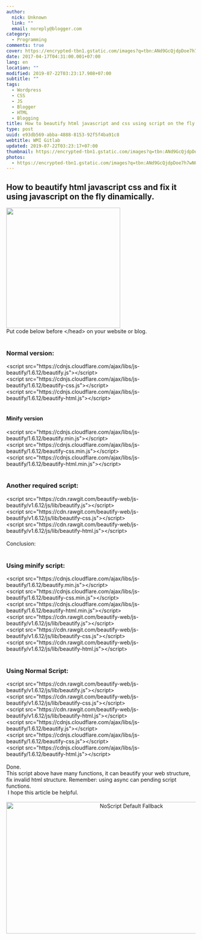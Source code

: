 ```yaml
---
author:
  nick: Unknown
  link: ""
  email: noreply@blogger.com
category:
  - Programming
comments: true
cover: https://encrypted-tbn1.gstatic.com/images?q=tbn:ANd9GcQjdpDoe7h7wNQx9CmRe46wN2Ta_p7TYUg_q9p0GUr6OM6Y1hml
date: 2017-04-17T04:31:00.001+07:00
lang: en
location: ""
modified: 2019-07-22T03:23:17.908+07:00
subtitle: ""
tags:
  - Wordpress
  - CSS
  - JS
  - Blogger
  - HTML
  - Blogging
title: How to beautify html javascript and css using script on the fly
type: post
uuid: e93db569-abba-4888-8153-92f5f4ba91c8
webtitle: WMI Gitlab
updated: 2019-07-22T03:23:17+07:00
thumbnail: https://encrypted-tbn1.gstatic.com/images?q=tbn:ANd9GcQjdpDoe7h7wNQx9CmRe46wN2Ta_p7TYUg_q9p0GUr6OM6Y1hml
photos:
  - https://encrypted-tbn1.gstatic.com/images?q=tbn:ANd9GcQjdpDoe7h7wNQx9CmRe46wN2Ta_p7TYUg_q9p0GUr6OM6Y1hml
---
```


<h2>How to beautify html javascript css and fix it using javascript on the fly dinamically.</h2><div><img height="320" src="https://encrypted-tbn1.gstatic.com/images?q=tbn:ANd9GcQjdpDoe7h7wNQx9CmRe46wN2Ta_p7TYUg_q9p0GUr6OM6Y1hml" width="303"></div><div>Put code below before &lt;/head&gt; on your website or blog.</div><div><br></div><h3>Normal version:</h3>&lt;script src="https://cdnjs.cloudflare.com/ajax/libs/js-beautify/1.6.12/beautify.js"&gt;&lt;/script&gt;<br>&lt;script src="https://cdnjs.cloudflare.com/ajax/libs/js-beautify/1.6.12/beautify-css.js"&gt;&lt;/script&gt;<br>&lt;script src="https://cdnjs.cloudflare.com/ajax/libs/js-beautify/1.6.12/beautify-html.js"&gt;&lt;/script&gt;<br><br><h4>Minify version</h4>&lt;script src="https://cdnjs.cloudflare.com/ajax/libs/js-beautify/1.6.12/beautify.min.js"&gt;&lt;/script&gt;<br>&lt;script src="https://cdnjs.cloudflare.com/ajax/libs/js-beautify/1.6.12/beautify-css.min.js"&gt;&lt;/script&gt;<br>&lt;script src="https://cdnjs.cloudflare.com/ajax/libs/js-beautify/1.6.12/beautify-html.min.js"&gt;&lt;/script&gt;<br><br><h3>Another required script:</h3>&lt;script src="https://cdn.rawgit.com/beautify-web/js-beautify/v1.6.12/js/lib/beautify.js"&gt;&lt;/script&gt;<br>&lt;script src="https://cdn.rawgit.com/beautify-web/js-beautify/v1.6.12/js/lib/beautify-css.js"&gt;&lt;/script&gt;<br>&lt;script src="https://cdn.rawgit.com/beautify-web/js-beautify/v1.6.12/js/lib/beautify-html.js"&gt;&lt;/script&gt;<br><div><br></div><div>Conclusion:</div><div><br></div><h3>Using minify script:</h3><div>&lt;script src="https://cdnjs.cloudflare.com/ajax/libs/js-beautify/1.6.12/beautify.min.js"&gt;&lt;/script&gt;<br>&lt;script src="https://cdnjs.cloudflare.com/ajax/libs/js-beautify/1.6.12/beautify-css.min.js"&gt;&lt;/script&gt;<br>&lt;script src="https://cdnjs.cloudflare.com/ajax/libs/js-beautify/1.6.12/beautify-html.min.js"&gt;&lt;/script&gt;<br>&lt;script src="https://cdn.rawgit.com/beautify-web/js-beautify/v1.6.12/js/lib/beautify.js"&gt;&lt;/script&gt;<br>&lt;script src="https://cdn.rawgit.com/beautify-web/js-beautify/v1.6.12/js/lib/beautify-css.js"&gt;&lt;/script&gt;<br>&lt;script src="https://cdn.rawgit.com/beautify-web/js-beautify/v1.6.12/js/lib/beautify-html.js"&gt;&lt;/script&gt;<br><br><h3>Using Normal Script:</h3>&lt;script src="https://cdn.rawgit.com/beautify-web/js-beautify/v1.6.12/js/lib/beautify.js"&gt;&lt;/script&gt;<br>&lt;script src="https://cdn.rawgit.com/beautify-web/js-beautify/v1.6.12/js/lib/beautify-css.js"&gt;&lt;/script&gt;<br>&lt;script src="https://cdn.rawgit.com/beautify-web/js-beautify/v1.6.12/js/lib/beautify-html.js"&gt;&lt;/script&gt;<br>&lt;script src="https://cdnjs.cloudflare.com/ajax/libs/js-beautify/1.6.12/beautify.js"&gt;&lt;/script&gt;<br>&lt;script src="https://cdnjs.cloudflare.com/ajax/libs/js-beautify/1.6.12/beautify-css.js"&gt;&lt;/script&gt;<br>&lt;script src="https://cdnjs.cloudflare.com/ajax/libs/js-beautify/1.6.12/beautify-html.js"&gt;&lt;/script&gt;</div><div><br></div><div>Done.<br>This script above have many functions, it can beautify your web structure, fix invalid html structure. Remember: using async can pending script functions.<br>&nbsp;I hope this article be helpful.</div><style amp-custom="">.thumb-post{text-align:center;margin:0;padding:0;width:100%} .thumb-post amp-img{width:100%;max-width:100%;height:auto;min-height:450px;max-height:600px;margin:0} </style> <br><div class="thumb-post"><noscript><img src="https://scontent.fsub2-1.fna.fbcdn.net/v/t1.0-9/fr/cp0/e15/q65/17796846_1773189839677671_6977008867135609966_n.png.jpg?efg=eyJpIjoidCJ9&amp;oh=292c21d1c58e8e185a8d6c63dec60c5a&amp;oe=5957C4B8" width="650" height="350" alt="NoScript Default Fallback" title="default fallback"></noscript></div>